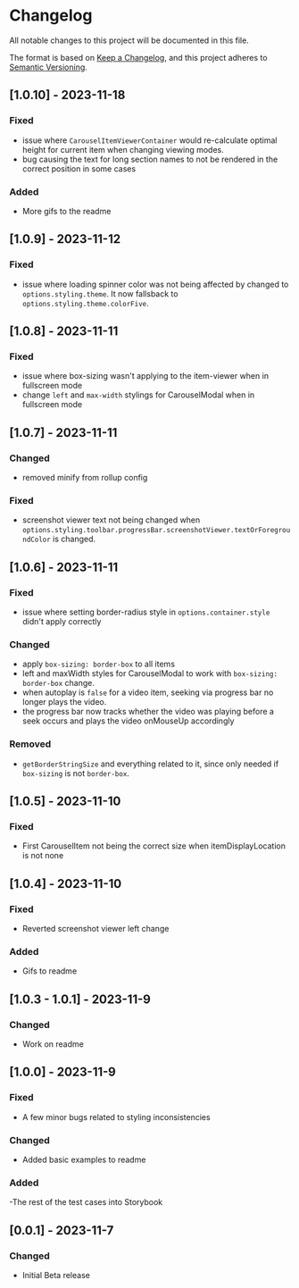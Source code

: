 # Changelog

All notable changes to this project will be documented in this file.

The format is based on [Keep a Changelog](https://keepachangelog.com/en/1.1.0/),
and this project adheres to [Semantic Versioning](https://semver.org/spec/v2.0.0.html).

<!-- These are the allowed headers
 ## [Semver - date]
### Added
### Fixed
### Changed
### Removed
 -->

## [1.0.10] - 2023-11-18

### Fixed

- issue where `CarouselItemViewerContainer` would re-calculate optimal height for current item when changing viewing modes.
- bug causing the text for long section names to not be rendered in the correct position in some cases

### Added

- More gifs to the readme

## [1.0.9] - 2023-11-12

### Fixed

- issue where loading spinner color was not being affected by changed to `options.styling.theme`. It now fallsback to `options.styling.theme.colorFive`.

## [1.0.8] - 2023-11-11

### Fixed

- issue where box-sizing wasn't applying to the item-viewer when in fullscreen mode
- change `left` and `max-width` stylings for CarouselModal when in fullscreen mode

## [1.0.7] - 2023-11-11

### Changed

- removed minify from rollup config

### Fixed

- screenshot viewer text not being changed when `options.styling.toolbar.progressBar.screenshotViewer.textOrForegroundColor` is changed.

## [1.0.6] - 2023-11-11

### Fixed

- issue where setting border-radius style in `options.container.style` didn't apply correctly

### Changed

- apply `box-sizing: border-box` to all items
- left and maxWidth styles for CarouselModal to work with `box-sizing: border-box` change.
- when autoplay is `false` for a video item, seeking via progress bar no longer plays the video.
- the progress bar now tracks whether the video was playing before a seek occurs and plays the video onMouseUp accordingly

### Removed

- `getBorderStringSize` and everything related to it, since only needed if `box-sizing` is not `border-box`.

## [1.0.5] - 2023-11-10

### Fixed

- First CarouselItem not being the correct size when itemDisplayLocation is not none

## [1.0.4] - 2023-11-10

### Fixed

- Reverted screenshot viewer left change

### Added

- Gifs to readme

## [1.0.3 - 1.0.1] - 2023-11-9

### Changed

- Work on readme

## [1.0.0] - 2023-11-9

### Fixed

- A few minor bugs related to styling inconsistencies

### Changed

- Added basic examples to readme

### Added

-The rest of the test cases into Storybook

## [0.0.1] - 2023-11-7

### Changed

- Initial Beta release
